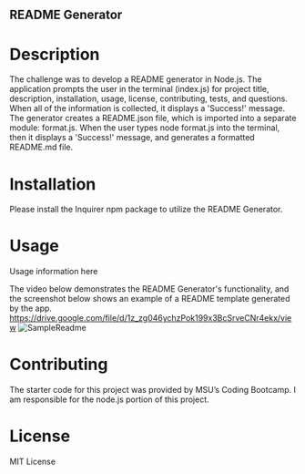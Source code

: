 ## README Generator

# Description

The challenge was to develop a README generator in Node.js. The application prompts the user in the terminal (index.js) for project title, description, installation, usage, license, contributing, tests, and questions. When all of the information is collected, it displays a 'Success!' message. The generator creates a README.json file, which is imported into a separate module: format.js. When the user types node format.js into the terminal, then it displays a 'Success!' message, and generates a formatted README.md file. 

# Installation

Please install the Inquirer npm package to utilize the README Generator.

# Usage

Usage information here

The video below demonstrates the README Generator's functionality, and the screenshot below shows an example of a README template generated by the app.
https://drive.google.com/file/d/1z_zg046ychzPok199x3BcSrveCNr4ekx/view
![SampleReadme](https://github.com/beastrobel/readme-generator/assets/137853377/73556f77-bfcd-4a73-9903-bfa507c22fd8)


# Contributing

The starter code for this project was provided by MSU’s Coding Bootcamp. I am responsible for the node.js portion of this project.

# License

MIT License

